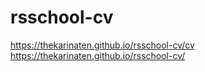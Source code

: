 # rsschool-cv
https://thekarinaten.github.io/rsschool-cv/cv
https://thekarinaten.github.io/rsschool-cv/